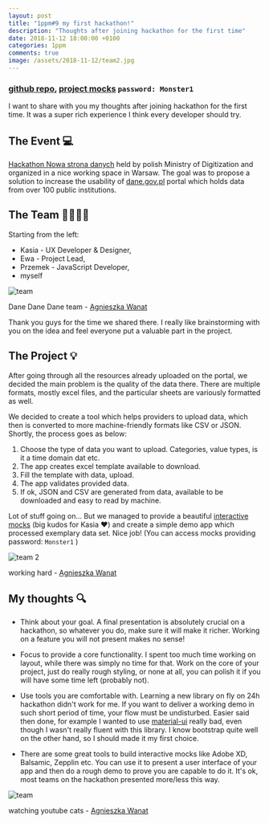 ```yaml
---
layout: post
title: "1ppm#9 my first hackathon!"
description: "Thoughts after joining hackathon for the first time"
date: 2018-11-12 18:00:00 +0100
categories: 1ppm
comments: true
image: /assets/2018-11-12/team2.jpg
---
```


### [github repo](https://github.com/pingwing/DaneDaneDane), [project mocks](https://xd.adobe.com/view/c37a07e8-b84a-4309-5964-fc9753b30264-b54b/?fullscreen) `password: Monster1`

I want to share with you my thoughts after joining hackathon for the first time. It was a super rich experience I think every developer should try.

## The Event 💻

[Hackathon Nowa strona danych](https://hackathon.gov.pl/) held by polish Ministry of Digitization and organized in a nice working space in Warsaw. The goal was to propose a solution to increase the usability of [dane.gov.pl](https://dane.gov.pl/) portal which holds data from over 100 public institutions.

## The Team 👨‍👩‍👧‍👦

Starting from the left:

- Kasia - UX Developer & Designer,
- Ewa - Project Lead,
- Przemek - JavaScript Developer,
- myself

<div class="img-block">
    <img src="{{ "/assets/2018-11-12/team.jpg" | absolute_url }}" alt="team">
    <p class="caption">Dane Dane Dane team - <a href="https://agnieszkawanat.com/">Agnieszka Wanat</a></p>
</div>

Thank you guys for the time we shared there. I really like brainstorming with you on the idea and feel everyone put a valuable part in the project.

## The Project 💡

After going through all the resources already uploaded on the portal, we decided the main problem is the quality of the data there. There are multiple formats, mostly excel files, and the particular sheets are variously formatted as well.

We decided to create a tool which helps providers to upload data, which then is converted to more machine-friendly formats like CSV or JSON. Shortly, the process goes as below:

1. Choose the type of data you want to upload. Categories, value types, is it a time domain dat etc.
1. The app creates excel template available to download.
1. Fill the template with data, upload.
1. The app validates provided data.
1. If ok, JSON and CSV are generated from data, available to be downloaded and easy to read by machine.

Lot of stuff going on... But we managed to provide a beautiful [interactive mocks](https://xd.adobe.com/view/c37a07e8-b84a-4309-5964-fc9753b30264-b54b/?fullscreen) (big kudos for Kasia ️❤️) and create a simple demo app which processed exemplary data set. Nice job! (You can access mocks providing password: `Monster1` )

<div class="img-block">
    <img src="{{ "/assets/2018-11-12/team2.jpg" | absolute_url }}" alt="team 2">
    <p class="caption">working hard - <a href="https://agnieszkawanat.com/">Agnieszka Wanat</a></p>
</div>

## My thoughts 🔍

- Think about your goal. A final presentation is absolutely crucial on a hackathon, so whatever you do, make sure it will make it richer. Working on a feature you will not present makes no sense!

- Focus to provide a core functionality. I spent too much time working on layout, while there was simply no time for that. Work on the core of your project, just do really rough styling, or none at all, you can polish it if you will have some time left (probably not).

- Use tools you are comfortable with. Learning a new library on fly on 24h hackathon didn't work for me. If you want to deliver a working demo in such short period of time, your flow must be undisturbed. Easier said then done, for example I wanted to use [material-ui](https://material-ui.com/) really bad, even though I wasn't really fluent with this library. I know bootstrap quite well on the other hand, so I should made it my first choice.

- There are some great tools to build interactive mocks like Adobe XD, Balsamic, Zepplin etc. You can use it to present a user interface of your app and then do a rough demo to prove you are capable to do it. It's ok, most teams on the hackathon presented more/less this way.

<div class="img-block">
    <img src="{{ "/assets/2018-11-12/archie.jpg" | absolute_url }}" alt="team">
    <p class="caption">watching youtube cats - <a href="https://agnieszkawanat.com/">Agnieszka Wanat</a></p>
</div>
